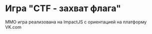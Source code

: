 Игра "CTF - захват флага"
=========================

MMO игра реализована на ImpactJS с ориентацией на платформу VK.com